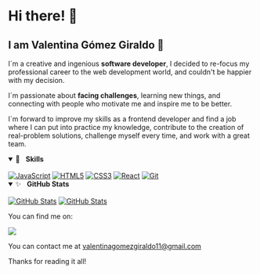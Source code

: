 # Hi there! 👋
## I am Valentina Gómez Giraldo 🔭

I´m a creative and ingenious **software developer**, I decided to re-focus my professional career to the web development world, and couldn't be happier with my decision.

I´m passionate about **facing challenges**, learning new things, and connecting with people who motivate me and inspire me to be better.

I´m forward to improve my skills as a frontend developer and find a job where I can put into practice my knowledge, contribute to the creation of real-problem solutions, challenge myself every time, and work with a great team.

<details open="">
	<summary><g-emoji class="g-emoji" alias="rocket" fallback-src="https://github.githubassets.com/images/icons/emoji/unicode/1f680.png">🚀</g-emoji>&nbsp;&nbsp;&nbsp;<b>Skills</b></summary>
	<br>
	<a target="_blank" rel="noopener noreferrer" href="https://camo.githubusercontent.com/9654203b6d60383e8236fca11a80c84adf8922d8501e17a2d838a15a2ce55ad6/68747470733a2f2f696d672e736869656c64732e696f2f62616467652f6a6176617363726970742532302d2532333332333333302e7376673f267374796c653d666f722d7468652d6261646765266c6f676f3d6a617661736372697074266c6f676f436f6c6f723d253233663764653165"><img src="https://camo.githubusercontent.com/9654203b6d60383e8236fca11a80c84adf8922d8501e17a2d838a15a2ce55ad6/68747470733a2f2f696d672e736869656c64732e696f2f62616467652f6a6176617363726970742532302d2532333332333333302e7376673f267374796c653d666f722d7468652d6261646765266c6f676f3d6a617661736372697074266c6f676f436f6c6f723d253233663764653165" alt="JavaScript" data-canonical-src="https://img.shields.io/badge/javascript%20-%23323330.svg?&amp;style=for-the-badge&amp;logo=javascript&amp;logoColor=%23f7de1e" style="max-width:100%;"></a>
	<a target="_blank" rel="noopener noreferrer" href="https://camo.githubusercontent.com/8f7972432575bdb70b3c23516902a920a6d012d5948f59766b134f3013f686bc/68747470733a2f2f696d672e736869656c64732e696f2f62616467652f68746d6c352d2532336533346632362e7376673f267374796c653d666f722d7468652d6261646765266c6f676f3d68746d6c35266c6f676f436f6c6f723d7768697465"><img src="https://camo.githubusercontent.com/8f7972432575bdb70b3c23516902a920a6d012d5948f59766b134f3013f686bc/68747470733a2f2f696d672e736869656c64732e696f2f62616467652f68746d6c352d2532336533346632362e7376673f267374796c653d666f722d7468652d6261646765266c6f676f3d68746d6c35266c6f676f436f6c6f723d7768697465" alt="HTML5" data-canonical-src="https://img.shields.io/badge/html5-%23e34f26.svg?&amp;style=for-the-badge&amp;logo=html5&amp;logoColor=white" style="max-width:100%;"></a>
	<a target="_blank" rel="noopener noreferrer" href="https://camo.githubusercontent.com/a0a7816d09a85924ca9c52822aeea95062b3c6f2c91143e077cadb75c4a8b823/68747470733a2f2f696d672e736869656c64732e696f2f62616467652f637373332d2532333335373362352e7376673f267374796c653d666f722d7468652d6261646765266c6f676f3d63737333266c6f676f436f6c6f723d7768697465"><img src="https://camo.githubusercontent.com/a0a7816d09a85924ca9c52822aeea95062b3c6f2c91143e077cadb75c4a8b823/68747470733a2f2f696d672e736869656c64732e696f2f62616467652f637373332d2532333335373362352e7376673f267374796c653d666f722d7468652d6261646765266c6f676f3d63737333266c6f676f436f6c6f723d7768697465" alt="CSS3" data-canonical-src="https://img.shields.io/badge/css3-%233573b5.svg?&amp;style=for-the-badge&amp;logo=css3&amp;logoColor=white" style="max-width:100%;"></a>
	<a target="_blank" rel="noopener noreferrer" href="https://camo.githubusercontent.com/df430cba0f03c78d0d3bba17441fd28a24aa8bb4154c0bfa5c0761e18cfb0756/68747470733a2f2f696d672e736869656c64732e696f2f62616467652f72656163742d2532333030633465362e7376673f267374796c653d666f722d7468652d6261646765266c6f676f3d7265616374266c6f676f436f6c6f723d7768697465"><img src="https://camo.githubusercontent.com/df430cba0f03c78d0d3bba17441fd28a24aa8bb4154c0bfa5c0761e18cfb0756/68747470733a2f2f696d672e736869656c64732e696f2f62616467652f72656163742d2532333030633465362e7376673f267374796c653d666f722d7468652d6261646765266c6f676f3d7265616374266c6f676f436f6c6f723d7768697465" alt="React" data-canonical-src="https://img.shields.io/badge/react-%2300c4e6.svg?&amp;style=for-the-badge&amp;logo=react&amp;logoColor=white" style="max-width:100%;"></a>
	<a target="_blank" rel="noopener noreferrer" href="https://camo.githubusercontent.com/a09f569edae49a5be3071e3e8e76521bdda18716bcd5ea8185818aba31179973/68747470733a2f2f696d672e736869656c64732e696f2f62616467652f6769742d2532336663366432362e7376673f267374796c653d666f722d7468652d6261646765266c6f676f3d676974266c6f676f436f6c6f723d7768697465"><img src="https://camo.githubusercontent.com/a09f569edae49a5be3071e3e8e76521bdda18716bcd5ea8185818aba31179973/68747470733a2f2f696d672e736869656c64732e696f2f62616467652f6769742d2532336663366432362e7376673f267374796c653d666f722d7468652d6261646765266c6f676f3d676974266c6f676f436f6c6f723d7768697465" alt="Git" data-canonical-src="https://img.shields.io/badge/git-%23fc6d26.svg?&amp;style=for-the-badge&amp;logo=git&amp;logoColor=white" style="max-width:100%;"></a>
</details>



<details open="">
	<summary><g-emoji class="g-emoji" alias="sparkles" fallback-src="https://github.githubassets.com/images/icons/emoji/unicode/2728.png">✨</g-emoji>&nbsp;&nbsp;&nbsp;<b>GitHub Stats</b></summary>
	<br>
	<a target="_blank" rel="noopener noreferrer" href="https://github-readme-stats.vercel.app/api?username=valengg11&show_icons=true&theme=radical"><img src="https://github-readme-stats.vercel.app/api?username=valengg11&show_icons=true&theme=radical" alt="GitHub Stats" align="top"  style="max-width:100%;"></a>	
	<a target="_blank" rel="noopener noreferrer" href="https://github-readme-stats.vercel.app/api/top-langs/?username=valengg11&layout=compact&show_icons=true&theme=radical"><img src="https://github-readme-stats.vercel.app/api/top-langs/?username=valengg11&layout=compact&&show_icons=true&theme=radical" alt="GitHub Stats" align="top"  style="max-width:100%;"></a>
</details>

<p>
You can find me on:
</p>
<p>
<a href="https://www.linkedin.com/in/valengg/" rel="nofollow"><img src="https://camo.githubusercontent.com/a493f6833f99fb3c85788d6d9305e6b7a42b838e5ee5d138fd9a8214a7e77472/68747470733a2f2f696d672e736869656c64732e696f2f62616467652f6c696e6b6564696e2d2532333030373742352e7376673f267374796c653d666f722d7468652d6261646765266c6f676f3d6c696e6b6564696e266c6f676f436f6c6f723d7768697465" data-canonical-src="https://img.shields.io/badge/linkedin-%230077B5.svg?&amp;style=for-the-badge&amp;logo=linkedin&amp;logoColor=white" style="max-width:100%;"></a>
</p>	

You can contact me at <a href="mailto:valentinagomezgiraldo11@gmail.com">valentinagomezgiraldo11@gmail.com</a>


Thanks for reading it all!


